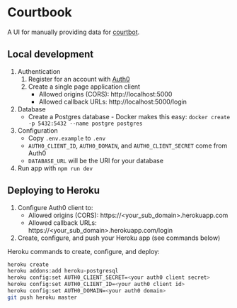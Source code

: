 # Courtbook

A UI for manually providing data for [courtbot](https://github.com/codefortulsa/courtbot-engine).

## Local development

1. Authentication
    1. Register for an account with [Auth0](https://auth0.com/)
    1. Create a single page application client
        * Allowed origins (CORS): http://localhost:5000
        * Allowed callback URLs: http://localhost:5000/login
1. Database
    * Create a Postgres database - Docker makes this easy: `docker create -p 5432:5432 --name postgre postgres`
1. Configuration
    * Copy `.env.example` to `.env`
    * `AUTH0_CLIENT_ID`, `AUTH0_DOMAIN`, and `AUTH0_CLIENT_SECRET` come from Auth0
    * `DATABASE_URL` will be the URI for your database
1. Run app with `npm run dev`

## Deploying to Heroku

1. Configure Auth0 client to:
    * Allowed origins (CORS): https://<your_sub_domain>.herokuapp.com
    * Allowed callback URLs: https://<your_sub_domain>.herokuapp.com/login
1. Create, configure, and push your Heroku app (see commands below)

Heroku commands to create, configure, and deploy:

```bash
heroku create
heroku addons:add heroku-postgresql
heroku config:set AUTH0_CLIENT_SECRET=<your auth0 client secret>
heroku config:set AUTH0_CLIENT_ID=<your auth0 client id>
heroku config:set AUTH0_DOMAIN=<your auth0 domain>
git push heroku master
```
